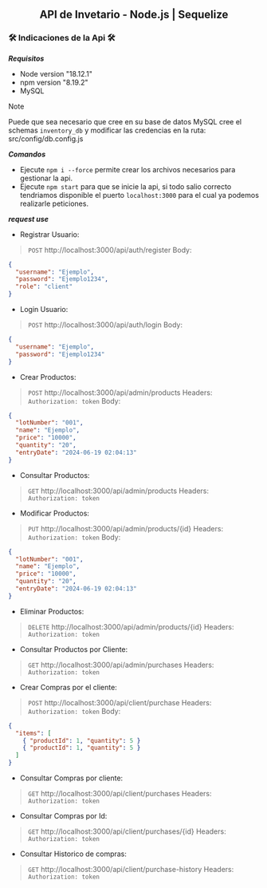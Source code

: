 <h2 align="center">
  API de Invetario - Node.js | Sequelize
</h2>

<h3> 🛠️ Indicaciones de la Api 🛠️ </h3>

***Requisitos***

- Node version "18.12.1"
- npm version "8.19.2"
- MySQL
> [!NOTE]
> Puede que sea necesario que cree en su base de datos MySQL cree el schemas `inventory_db` y modificar las credencias en la ruta: src/config/db.config.js

***Comandos***
>
- Ejecute `npm i --force` permite crear los archivos necesarios para gestionar la api.
- Ejecute `npm start` para que se inicie la api, si todo salio correcto tendriamos disponible el puerto `localhost:3000` para el cual ya podemos realizarle peticiones.

***request use***

- Registrar Usuario:
>`POST` http://localhost:3000/api/auth/register
Body:
```json
{
  "username": "Ejemplo",
  "password": "Ejemplo1234",
  "role": "client"
}
```
- Login Usuario:
>`POST` http://localhost:3000/api/auth/login
Body:
```json
{
  "username": "Ejemplo",
  "password": "Ejemplo1234"
}
```
- Crear Productos:
>`POST` http://localhost:3000/api/admin/products
Headers: `Authorization: token`
Body:
```json
{
  "lotNumber": "001",
  "name": "Ejemplo",
  "price": "10000",
  "quantity": "20",
  "entryDate": "2024-06-19 02:04:13"
}
```
- Consultar Productos:
>`GET` http://localhost:3000/api/admin/products
Headers: `Authorization: token`


- Modificar Productos:
>`PUT` http://localhost:3000/api/admin/products/{id}
Headers: `Authorization: token`
Body:
```json
{
  "lotNumber": "001",
  "name": "Ejemplo",
  "price": "10000",
  "quantity": "20",
  "entryDate": "2024-06-19 02:04:13"
}
```

- Eliminar Productos:
>`DELETE` http://localhost:3000/api/admin/products/{id}
Headers: `Authorization: token`

- Consultar Productos por Cliente:
>`GET` http://localhost:3000/api/admin/purchases
Headers: `Authorization: token`

- Crear Compras por el cliente:
>`POST` http://localhost:3000/api/client/purchase
Headers: `Authorization: token`
Body:
```json
{
  "items": [
    { "productId": 1, "quantity": 5 }
    { "productId": 1, "quantity": 5 }
  ]
}
```

- Consultar Compras por cliente:
>`GET` http://localhost:3000/api/client/purchases
Headers: `Authorization: token`

- Consultar Compras por Id:
>`GET` http://localhost:3000/api/client/purchases/{id}
Headers: `Authorization: token`

- Consultar Historico de compras:
>`GET` http://localhost:3000/api/client/purchase-history
Headers: `Authorization: token`